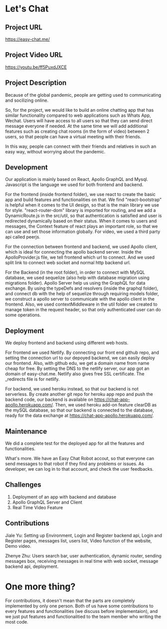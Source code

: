 # Let's Chat

## Project URL

https://easy-chat.me/

## Project Video URL

https://youtu.be/ff5PuxdJXCE

## Project Description

Because of the global pandemic, people are getting used to communicating and socilizing online.

So, for the project, we would like to build an online chatting app that has similar functionality compared to web applications such as Whats App, Wechat. Users will have access to all users so that they can send direct message everyone if needed. At the same time we will add additional features such as
creating chat rooms (in the form of video) between 2 users, so that people can have a virtual meeting with their friends.

In this way, people can connect with their friends and relatives in such an easy way, without worrying
about the pandemic.

## Development

Our application is mainly based on React, Apollo GraphQL and Mysql. Javascript is
the language we used for both frontend and backend.

For the frontend (inside frontend folder), we use react to create the basic app and build features and functionalities on that. We find "react-bootstrap" is helpful when it comes to the UI design, so that is the
main library we use for style. "react-router-dom" library is imported for routing, and
we add a DynamicRoute.js in the src/util, so that authentication is satisfied and user is redirected
dynamically based on their status. When it comes to users and messages, the Context feature
of react plays an important role, so that we can use and set those information globally.
For video, we used a third party api called peerjs.

For the connection between frontend and backend, we used Apollo client, which is ideal for
connecting the apollo backend server. Inside the ApolloProvider.js file, we tell frontend
which url to connect. And we used split link to connect web socket and normal http backend url.

For the Backend (in the root folder), in order to connect with MySQL database,
we used sequelize (also help with database migration using migrations folder).
Apollo Server help us using the GraphQL for data exchange. By using the typeDefs and
resolvers (inside the graphql folder), and connect db with the help of sequelize through
requiring models folder, we construct a apollo server to communicate with the apollo client
in the frontend. Also, we used contextMiddleware in the util folder we created to manage
token in the request header, so that only authenticated user can do some operations.

## Deployment

We deploy frontend and backend using different web hosts.

For frontend we used Netlify. By connecting our front end github repo, and setting the
connection url to our depoyed backend, we can easily deploy our frontend. Also,
with github edu, we get a domain name from name cheap for free. By setting the
DNS to the netlify server, our app got an domain of easy-chat.me. Netlify also gives
free SSL certificate. The \_redirects file is for netlify.

For backend, we used heroku instead, so that our backend is not serverless.
By create another git repo for heroku app repo and push the backend code, our backend
is available on https://chat-app-apollo.herokuapp.com/. Then, we used heroku add-on
feature clearDB as the mySQL database, so that our backend is connected to
the database, ready for the data exchange at https://chat-app-apollo.herokuapp.com/.

## Maintenance

We did a complete test for the deployed app for all the features and functionalities.

What's more. We have an Easy Chat Robot accout, so that everyone can send messages to that robot if they find any problems or issues. As developer, we can log in to that account, and check the user feedbacks.

## Challenges

1. Deployment of an app with backend and database
2. Apollo GraphQL Server and Client
3. Real Time Video Feature

## Contributions

Jiale Yu: Setting up Environment, Login and Register backend api, Login and Register pages,
messages list, users list, Video function of the website, Demo video.

Zhenye Zhu: Users search bar, user authentication, dynamic router, sending messages box,
receiving messages in real time with web socket, message backend api, deployment.

# One more thing?

For contributions, it doesn't mean that the parts are completely implemented by only one person.
Both of us have some contributions to every features and functionalities (we discuss before implementaion),
and we just put features and functionalitied to the team member who writing the most code.
